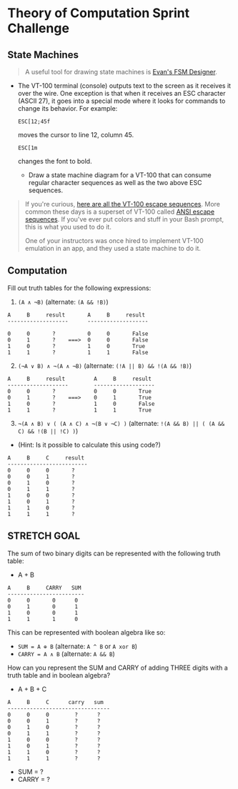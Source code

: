 # Theory of Computation Sprint Challenge

## State Machines

> A useful tool for drawing state machines is [Evan's FSM
> Designer](http://madebyevan.com/fsm/).

* The VT-100 terminal (console) outputs text to the screen as it
  receives it over the wire. One exception is that when it receives an
  ESC character (ASCII 27), it goes into a special mode where it looks
  for commands to change its behavior. For example:

      ESC[12;45f

  moves the cursor to line 12, column 45.

      ESC[1m

  changes the font to bold.

  * Draw a state machine diagram for a VT-100 that can consume regular
    character sequences as well as the two above ESC sequences.

> If you're curious, [here are all the VT-100 escape
> sequences](http://ascii-table.com/ansi-escape-sequences-vt-100.php).
> More common these days is a superset of VT-100 called [ANSI escape
> sequences](http://ascii-table.com/ansi-escape-sequences.php). If
> you've ever put colors and stuff in your Bash prompt, this is what you
> used to do it.
>
> One of your instructors was once hired to implement VT-100 emulation
> in an app, and they used a state machine to do it.



## Computation

Fill out truth tables for the following expressions:

1. `(A ∧ ¬B)`   (alternate: `(A && !B)`)
```
A     B     result       A     B     result
-------------------      -------------------  
               
0     0       ?          0     0       False
0     1       ?    ===>  0     0       False
1     0       ?          1     0       True
1     1       ?          1     1       False
```

2. `(¬A ∨ B) ∧ ¬(A ∧ ¬B)`   (alternate: `(!A || B) && !(A && !B)`)
```
A     B     result         A     B     result                 
-------------------        ------------------- 
0     0       ?            0     0       True
0     1       ?    ===>    0     1       True
1     0       ?            1     0       False
1     1       ?            1     1       True
```

3. `¬(A ∧ B) ∨ ( (A ∧ C) ∧ ¬(B ∨ ¬C) )`   (alternate: `!(A && B) || ( (A && C) && !(B || !C) )`)
  * (Hint: Is it possible to calculate this using code?)
```
A     B     C     result
-------------------------
0     0     0       ?
0     0     1       ?
0     1     0       ?
0     1     1       ?
1     0     0       ?
1     0     1       ?
1     1     0       ?
1     1     1       ?
```

## STRETCH GOAL

The sum of two binary digits can be represented with the following truth table:

* A + B
```
A     B     CARRY   SUM
------------------------
0     0       0      0
0     1       0      1
1     0       0      1
1     1       1      0
```
This can be represented with boolean algebra like so:

* `SUM = A ⊕ B`  (alternate: `A ^ B` or `A xor B`)
* `CARRY = A ∧ B`  (alternate: `A && B`)


How can you represent the SUM and CARRY of adding THREE digits with a truth table and in boolean algebra?

* A + B + C
```
A     B     C      carry   sum
--------------------------------
0     0     0        ?      ?
0     0     1        ?      ?
0     1     0        ?      ?
0     1     1        ?      ?
1     0     0        ?      ?
1     0     1        ?      ?
1     1     0        ?      ?
1     1     1        ?      ?
```
* SUM = ?
* CARRY = ?
